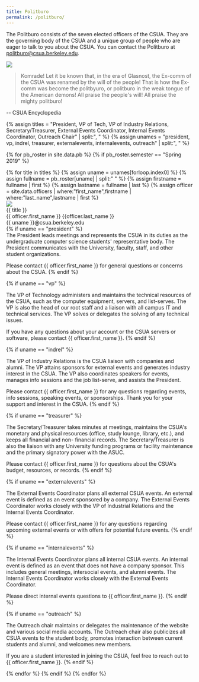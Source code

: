 ```yaml
---
title: Politburo
permalink: /politburo/
---
```


The Politburo consists of the seven elected officers of the CSUA. They are the
governing body of the CSUA and a unique group of people who are eager to talk
to you about the CSUA. You can contact the Politburo at
politburo@csua.berkeley.edu.

![](https://www.csua.berkeley.edu:8080/static/images/pb_fa18.jpg)

> Komrade! Let it be known that, in the era of Glasnost, the Ex-comm of the CSUA was renamed by the will of the people! That is how the Ex-comm was become the politbyuro, or politburo in the weak tongue of the American demons! All praise the people's will! All praise the mighty politburo!

-- CSUA Encyclopedia

{% assign titles = "President, VP of Tech, VP of Industry Relations, Secretary/Treasurer, External Events Coordinator, Internal Events Coordinator, Outreach Chair" | split:", " %}
{% assign unames = "president, vp, indrel, treasurer, externalevents, internalevents, outreach" | split:", " %}

{% for pb_roster in site.data.pb %}
{% if pb_roster.semester == "Spring 2019" %}

<div class="politburo">
{% for title in titles %}
{% assign uname = unames[forloop.index0] %}
{% assign fullname = pb_roster[uname] | split:" " %}
{% assign firstname = fullname | first %}
{% assign lastname = fullname | last %}
{% assign officer = site.data.officers
	| where:"first_name",firstname
	| where:"last_name",lastname
	| first %}
<div class="pb-member">
<img class="photo-frame" src="https://www.csua.berkeley.edu/media/{{ officer.photo1 }}">
<div class="text">
<div class="title">{{ title }}</div>
<div class="name">{{ officer.first_name }} {{officer.last_name }}</div>
<div class="email">{{ uname }}@csua.berkeley.edu</div>
{% if uname == "president" %}
<div markdown="1" class="about">
The President leads meetings and represents the CSUA in its duties as the
undergraduate computer science students' representative body. The President
communicates with the University, faculty, staff, and other student
organizations.

Please contact {{ officer.first_name }} for general questions or concerns about the CSUA.
{% endif %}

{% if uname == "vp" %}
<div markdown="1" class="about">
The VP of Technology administers and maintains the technical resources of the
CSUA, such as the computer equipment, servers, and list-serves. The VP is also
the head of our root staff and a liaison with all campus IT and technical
services. The VP solves or delegates the solving of any technical issues.

If you have any questions about your account or the CSUA servers or software,
please contact {{ officer.first_name }}.
{% endif %}

{% if uname == "indrel" %}
<div markdown="1" class="about">
The VP of Industry Relations is the CSUA liaison with companies and alumni. The
VP attains sponsors for external events and generates industry interest in the
CSUA. The VP also coordinates speakers for events, manages info sessions and
the job list-serve, and assists the President.

Please contact {{ officer.first_name }} for any questions regarding events, info sessions,
speaking events, or sponsorships. Thank you for your support and interest in
the CSUA.
{% endif %}

{% if uname == "treasurer" %}
<div markdown="1" class="about">
The Secretary/Treasurer takes minutes at meetings, maintains the CSUA's
monetary and physical resources (office, study lounge, library, etc.), and
keeps all financial and non- financial records. The Secretary/Treasurer is also
the liaison with any University funding programs or facility maintenance and
the primary signatory power with the ASUC.

Please contact {{ officer.first_name }} for questions about the CSUA's budget, resources, or
records.
{% endif %}

{% if uname == "externalevents" %}
<div markdown="1" class="about">
The External Events Coordinator plans all external CSUA events. An external
event is defined as an event sponsored by a company. The External Events
Coordinator works closely with the VP of Industrial Relations and the Internal
Events Coordinator.

Please contact {{ officer.first_name }} for any questions regarding upcoming external events or
with offers for potential future events.
{% endif %}

{% if uname == "internalevents" %}
<div markdown="1" class="about">
The Internal Events Coordinator plans all internal CSUA events. An internal
event is defined as an event that does not have a company sponsor. This
includes general meetings, intersocial events, and alumni events. The Internal
Events Coordinator works closely with the External Events Coordinator.

Please direct internal events questions to {{ officer.first_name }}.
{% endif %}

{% if uname == "outreach" %}
<div markdown="1" class="about">
The Outreach chair maintains or delegates the maintenance of the website and
various social media accounts. The Outreach chair also publicizes all CSUA
events to the student body, promotes interaction between current students and
alumni, and welcomes new members.

If you are a student interested in joining the CSUA, feel free to reach out to
{{ officer.first_name }}.
{% endif %}
</div>
</div>
</div>
{% endfor %}
{% endif %}
{% endfor %}
</div>
